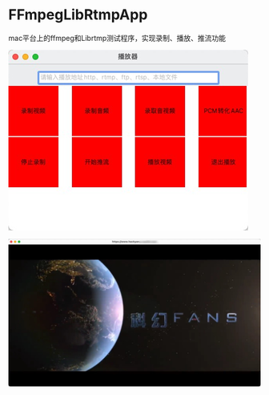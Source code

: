 # FFmpegLibRtmpApp
mac平台上的ffmpeg和Librtmp测试程序，实现录制、播放、推流功能

![图片1](https://github.com/wy353208214/FFmpegLibRtmpApp/blob/master/screenshoot/1.jpg?raw=true)

![图片2](https://github.com/wy353208214/FFmpegLibRtmpApp/blob/510235f2d1/screenshoot/2.jpg?raw=true)
